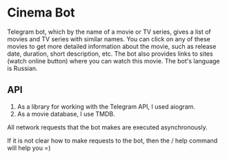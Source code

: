 # Cinema Bot
Telegram bot, which by the name of a movie or TV series, gives a list of movies and TV series with similar names.
You can click on any of these movies to get more detailed information about the movie, such as release date,
duration, short description, etc. The bot also provides links to sites (watch online button) where you can watch this movie.
The bot's language is Russian.
## API
1. As a library for working with the Telegram API, I used aiogram.
2. As a movie database, I use TMDB.

All network requests that the bot makes are executed asynchronously.
 
If it is not clear how to make requests to the bot, then the / help command will help you =)
